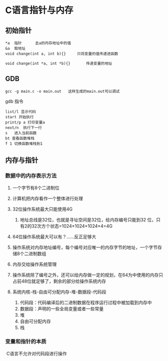 # C语言指针与内存

## 初始指针

```
*a	指针		去a的内存地址中的值
&a	取地址
void change(int a, int b){}		只将变量的值传递进函数

void change(int *a, int *b){}		传递变量的地址
```

## GDB

```
gcc -g main.c -o main.out 	这样生成的main.out可以调试
```

gdb 指令

```
list/l 显示代码
start 开始执行
print/p a 打印变量a
next/n	执行下一行
s	进入当前函数
bt 查看函数堆栈
f 1	切换函数堆栈到1
```

## 内存与指针

### 数据中的内存表示方法

1. 一个字节有8个二进制位

2. 计算机把内存看作一个整体进行处理

3. 32位操作系统最大只能使用4G

   1. 地址总线是32位，也就是寻址空间是32位，给内存编号只能到32 位，只有2的32次方个状态=1024×1024×1024×4=4G

4. 64位操作系统最大可以有？……反正足够大

5. 操作系统对内存地址编号，每个编号对应唯一的内存字节的地址，一个字节存储8个二进制数组

6. 内存交给操作系统管理

7. 操作系统除了编号之外，还可以给内存做一定的规划，在64为中使用的内存只占前48位就足够了，剩余的部分给操作系统内存

8. 系统内核-栈-自由可分配内存-堆-数据段-代码段

   1. 代码段：代码编译后的二进制数据在程序运行过程中被加载到内存中
   2. 数据段：声明的一些全局变量或者一些常量
   3. 堆
   4. 自由可分配内存
   5. 栈

   

### 变量和指针的本质

​	C语言不允许对代码段进行操作


